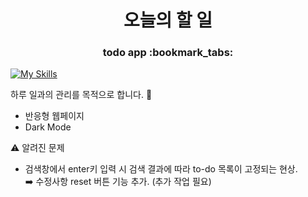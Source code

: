<h1 align='center'>오늘의 할 일</h1> 
<h3 align='center'>todo app :bookmark_tabs:</h2>

[![My Skills](https://skills.thijs.gg/icons?i=ts,react,tailwind)](https://skills.thijs.gg)

하루 일과의 관리를 목적으로 합니다. :hugs:

- 반응형 웹페이지
- Dark Mode

:warning: 알려진 문제

- 검색창에서 enter키 입력 시 검색 결과에 따라 to-do 목록이 고정되는 현상.  
  :arrow_right: 수정사항 reset 버튼 기능 추가. (추가 작업 필요)
